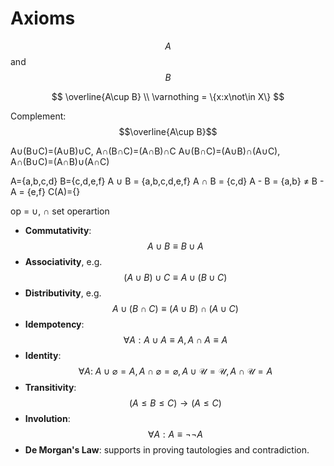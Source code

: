 # Axioms

$$A$$ and $$B$$

$$
\overline{A\cup B} \\
\varnothing = \{x:x\not\in X\}
$$

Complement: $$\overline{A\cup B}$$

A∪(B∪C)=(A∪B)∪C, A∩(B∩C)=(A∩B)∩C
A∪(B∩C)=(A∪B)∩(A∪C), A∩(B∪C)=(A∩B)∪(A∩C)

A={a,b,c,d}
B={c,d,e,f}
A ∪ B = {a,b,c,d,e,f}
A ∩ B = {c,d}
A - B = {a,b} ≠ B - A = {e,f}
C(A)={}

op = ∪, ∩ set operartion


- **Commutativity**: $$A\cup B \equiv B\cup A$$
- **Associativity**, e.g. $$(A\cup B)\cup C \equiv A\cup (B\cup C)$$
- **Distributivity**, e.g. $$A \cup (B \cap C) \equiv (A \cup B) \cap (A\cup C)$$
- **Idempotency**: $$\forall A: A\cup A \equiv A, A\cap A \equiv A$$
- **Identity**: $$\forall A:\ A\cup \varnothing = A, A\cap \varnothing = \varnothing, A\cup \mathcal{U}=\mathcal{U}, A\cap \mathcal{U}=A$$
- **Transitivity**: $$(A \le B \le C) \to (A \le C)$$
- **Involution**: $$\forall A:A \equiv \lnot \lnot A$$
- **De Morgan's Law**: supports in proving tautologies and contradiction.
